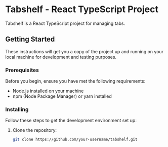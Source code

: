 # Tabshelf - React TypeScript Project

Tabshelf is a React TypeScript project for managing tabs.

## Getting Started

These instructions will get you a copy of the project up and running on your local machine for development and testing purposes.

### Prerequisites

Before you begin, ensure you have met the following requirements:

- Node.js installed on your machine
- npm (Node Package Manager) or yarn installed

### Installing

Follow these steps to get the development environment set up:

1. Clone the repository:

   ```bash
   git clone https://github.com/your-username/tabshelf.git

